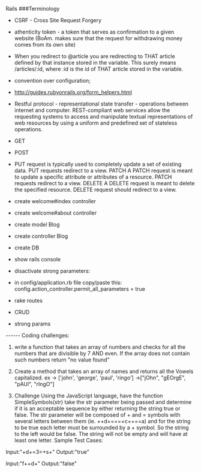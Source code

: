 Rails
###Terminology
- CSRF - Cross Site Request Forgery
- athenticity token - a token that serves as confirmation to a given website (BoAm. makes sure that the request for withdrawing money comes from its own site)
- When you redirect to @article you are redirecting to THAT article defined by that instance stored in the variable. This surely means /articles/:id, where :id is the id of THAT article stored in the variable.

- convention over configuration;
- http://guides.rubyonrails.org/form_helpers.html

- Restful protocol - representational state transfer - operations between internet and computer.  REST-compliant web services allow the requesting systems to access and manipulate textual representations of web resources by using a uniform and predefined set of stateless operations.
- GET
- POST
- PUT request is typically used to completely update a set of existing data. 
PUT requests redirect to a view.
PATCH
A PATCH request is meant to update a specific attribute or attributes of a 
resource. PATCH requests redirect to a view.
DELETE
A DELETE request is meant to delete the specified resource. DELETE 
request should redirect to a view.

- create welcome#index controller
- create welcome#about controller


- create model Blog
- create controller Blog
- create DB
- show rails console

- disactivate strong parameters:
- in config/application.rb file copy/paste this:
config.action_controller.permit_all_parameters = true

- rake routes
 - CRUD
 - strong params

 
 ------ Coding challenges:
 1. write a function that takes an array of numbers and checks for all the numbers that are divisible by 7 AND even. If the array does not contain such numbers return "no value found"

 2. Create a method that takes an array of names and returns all the Vowels capitalized.
 ex -> ['john', 'george', 'paul', 'ringo'] ->["jOhn", "gEOrgE", "pAUl", "rIngO"]
 
 
3.  Challenge
Using the JavaScript language, have the function SimpleSymbols(str) take the str parameter being passed and determine if it is an acceptable sequence by either returning the string true or false. The str parameter will be composed of + and = symbols with several letters between them (ie. ++d+===+c++==a) and for the string to be true each letter must be surrounded by a + symbol. So the string to the left would be false. The string will not be empty and will have at least one letter. 
Sample Test Cases:

Input:"+d+=3=+s+"
Output:"true"

Input:"f++d+"
Output:"false"
